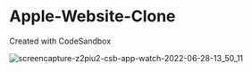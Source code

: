 # Apple-Website-Clone
Created with CodeSandbox

![screencapture-z2piu2-csb-app-watch-2022-06-28-13_50_11](https://user-images.githubusercontent.com/70451928/176249565-49395617-73f4-4233-ae16-82aaf3dc3756.png)
